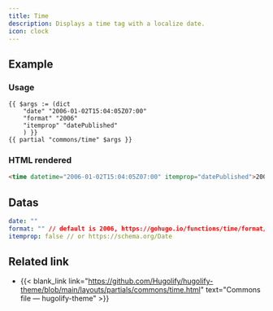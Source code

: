 ```yaml
---
title: Time
description: Displays a time tag with a localize date.
icon: clock
---
```

## Example

### Usage

```go-html-template
{{ $args := (dict
    "date" "2006-01-02T15:04:05Z07:00"
    "format" "2006"
    "itemprop" "datePublished"
    ) }}
{{ partial "commons/time" $args }}
```

### HTML rendered

```html
<time datetime="2006-01-02T15:04:05Z07:00" itemprop="datePublished">2006</time>
```

## Datas

```yml
date: ""
format: "" // default is 2006, https://gohugo.io/functions/time/format/
itemprop: false // or https://schema.org/Date
```

## Related link

- {{< blank_link link="https://github.com/Hugolify/hugolify-theme/blob/main/layouts/partials/commons/time.html" text="Commons file — hugolify-theme" >}}
